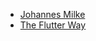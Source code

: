 * [Johannes Milke](https://www.youtube.com/c/JohannesMilke)
* [The Flutter Way](https://www.youtube.com/c/TheFlutterWay)
